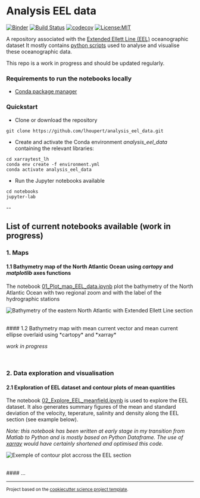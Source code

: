 Analysis EEL data
==============================
[![Binder](https://mybinder.org/badge_logo.svg)](https://mybinder.org/v2/gh/lhoupert/analysis_eel_data/master)
[![Build Status](https://travis-ci.com/lhoupert/analysis_eel_data.svg?branch=master)](https://travis-ci.com/lhoupert/analysis_eel_data)
[![codecov](https://codecov.io/gh/lhoupert/analysis_eel_data/branch/master/graph/badge.svg)](https://codecov.io/gh/lhoupert/analysis_eel_data)
[![License:MIT](https://img.shields.io/badge/License-MIT-lightgray.svg?style=flt-square)](https://opensource.org/licenses/MIT)

A repository associated with the [Extended Ellett Line (EEL)](https://projects.noc.ac.uk/ExtendedEllettLine/)  oceanographic dataset  It mostly contains [python scripts](https://github.com/lhoupert/analysis_eel_data/tree/master/notebooks)  used to analyse and visualise these oceanographic data.


This repo is a work in progress and should be updated regularly.

### Requirements to run the notebooks locally
 - [Conda package manager](https://conda.io/en/latest/)



### Quickstart


- Clone or download the repository

``` 
git clone https://github.com/lhoupert/analysis_eel_data.git
```

- Create and activate the Conda environment *analysis\_eel\_data* containing the relevant libraries:

```
cd xarraytest_lh
conda env create -f environment.yml
conda activate analysis_eel_data
```

- Run the Jupyter notebooks available

```
cd notebooks
jupyter-lab
```


--

## List of current notebooks available (work in progress)


### 1. Maps

#### 1.1 Bathymetry map of the North Atlantic Ocean using *cartopy* and *matplotlib* axes functions
The notebook [01\_Plot\_map\_EEL\_data.ipynb](https://github.com/lhoupert/analysis_eel_data/blob/master/notebooks/01_Plot_map_EEL_data.ipynb) plot the bathymetry of the North Atlantic Ocean with two regional zoom and with the label of the hydrographic stations

![Bathymetry of the eastern North Atlantic with Extended Ellett Line section](https://uca0cd1a2dbea90e7cc2e17ff1f3.dl.dropboxusercontent.com/cd/0/inline/A6x41G18KkKDLypjYAM5RzDjLN7RRS4fpOqX7_wu6X31oEIeli6fC0tnx0w4ahgktao3rjF-ehxKzI-ZDAk-qz_ujaRBAiyQIuke9ZdiDUUKAbUFqAwsWdyZD2e7y42r1_k/file#)

<br/>
#### 1.2 Bathymetry map with mean current vector and mean current ellipse overlaid using *cartopy* and *xarray*

*work in progress*

<br/>

### 2. Data exploration and visualisation

#### 2.1 Exploration of EEL dataset and contour plots of mean quantities
The notebook [02\_Explore\_EEL\_meanfield.ipynb](https://github.com/lhoupert/analysis_eel_data/blob/master/notebooks/02_Explore_EEL_meanfield.ipynb) is used to explore the EEL dataset. It also generates summary figures of the mean and standard deviation of the velocity, teperature, salinity and density along the EEL section (see example below). 

*Note: this notebook has been written at early stage in my transition from Matlab to Python and is mostly based on Python Dataframe. The use of [xarray](http://xarray.pydata.org/en/stable/) would have certainly shortened and optimised this code.*

![Exemple of contour plot accross the EEL section](https://uc7aa98171c58ce3a72662dc2ad3.dl.dropboxusercontent.com/cd/0/inline/A6yBwOLWUQU30Tq2vuzKN5a7phHunpUD3brjtu8vps5v4u8SjR-htcWc_rGWXKGRFlDkifYw5aaubcOBZpWaY7sNLFnRISyr4bDjmjxYF8aahGTbFwFDs1ELi2kmFFG18bs/file#)

<br/>
#### ...

--------

<p><small>Project based on the <a target="_blank" href="https://github.com/jbusecke/cookiecutter-science-project">cookiecutter science project template</a>.</small></p>
